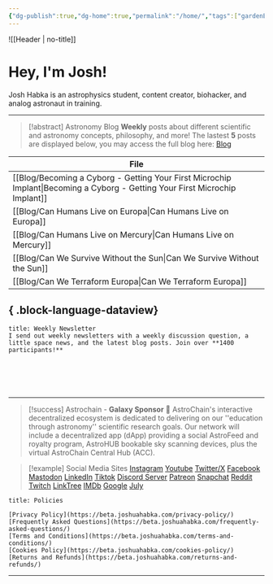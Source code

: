 ```yaml
---
{"dg-publish":true,"dg-home":true,"permalink":"/home/","tags":["gardenEntry"],"dgPassFrontmatter":true,"noteIcon":"","created":"","updated":""}
---
```


![[Header \| no-title]]
# Hey, I'm Josh!

Josh Habka is an astrophysics student, content creator, biohacker, and analog astronaut in training.

----
> [!abstract] Astronomy Blog
> **Weekly** posts about different scientific and astronomy concepts, philosophy, and more! The lastest **5** posts are displayed below, you may access the full blog here: [Blog](https://beta.joshuahabka.com/blog/)
> 

| File                                                                                                                           |
| ------------------------------------------------------------------------------------------------------------------------------ |
| [[Blog/Becoming a Cyborg - Getting Your First Microchip Implant\|Becoming a Cyborg - Getting Your First Microchip Implant]] |
| [[Blog/Can Humans Live on Europa\|Can Humans Live on Europa]]                                                               |
| [[Blog/Can Humans Live on Mercury\|Can Humans Live on Mercury]]                                                             |
| [[Blog/Can We Survive Without the Sun\|Can We Survive Without the Sun]]                                                     |
| [[Blog/Can We Terraform Europa\|Can We Terraform Europa]]                                                                   |

{ .block-language-dataview}
-----

```ad-abstract
title: Weekly Newsletter
I send out weekly newsletters with a weekly discussion question, a little space news, and the latest blog posts. Join over **1400 participants!**
```


<div style="min-height: 58px;max-width: 440px;margin: 0 auto;width: 100%"><script src="https://cdn.jsdelivr.net/ghost/signup-form@~0.1/umd/signup-form.min.js" data-button-color="#dbc38f" data-button-text-color="#FFFFFF" data-site="https://joshuahabka.com" data-locale="en" async></script></div>

-----

> [!success] Astrochain - **Galaxy Sponsor** 🌌
> AstroChain's interactive decentralized ecosystem is dedicated to delivering on our ''education through astronomy'' scientific research goals. Our network will include a decentralized app (dApp) providing a social AstroFeed and royalty program, AstroHUB bookable sky scanning devices, plus the virtual AstroChain Central Hub (ACC).


> [!example] Social Media Sites
> [Instagram](https://instagram.com/realjoshuniverse)
> [Youtube](https://youtube.com/@joshhabka)
> [Twitter/X](https://twitter.com/joshhabka)
> [Facebook](https://www.facebook.com/realjoshhabka)
> [Mastodon](https://science.social/@admin)
> [LinkedIn](https://www.linkedin.com/in/joshhabka)
> [Tiktok](https://tiktok.com/@realjoshuniverse)
> [Discord Server](https://discord.gg/josh)
> [Patreon](https://www.patreon.com/joshhabka)
> [Snapchat](https://t.snapchat.com/yk0fVQux)
> [Reddit](https://www.reddit.com/user/RealJoshUniverse)
> [Twitch](https://www.twitch.tv/joshhabka)
> [LinkTree](https://linktr.ee/joshhabka)
> [IMDb](https://www.imdb.com/name/nm13786262/)
> [Google](https://www.google.com/search?kgmid=/g/11tfksxxlq#ip=1)
> [July](https://july.bio/joshhabka)


```ad-abstract
title: Policies

[Privacy Policy](https://beta.joshuahabka.com/privacy-policy/)
[Frequently Asked Questions](https://beta.joshuahabka.com/frequently-asked-questions/)
[Terms and Conditions](https://beta.joshuahabka.com/terms-and-conditions/)
[Cookies Policy](https://beta.joshuahabka.com/cookies-policy/)
[Returns and Refunds](https://beta.joshuahabka.com/returns-and-refunds/)

```

----
